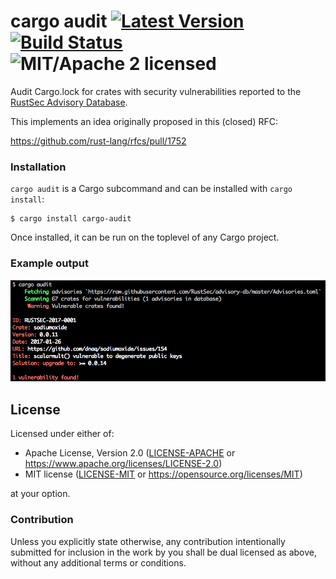 # cargo audit [![Latest Version][crate-image]][crate-link] [![Build Status][build-image]][build-link] ![MIT/Apache 2 licensed][license-image]

[crate-image]: https://img.shields.io/crates/v/cargo-audit.svg
[crate-link]: https://crates.io/crates/cargo-audit
[build-image]: https://travis-ci.org/RustSec/cargo-audit.svg?branch=master
[build-link]: https://travis-ci.org/RustSec/cargo-audit
[license-image]: https://img.shields.io/badge/license-MIT%2FApache2-blue.svg

Audit Cargo.lock for crates with security vulnerabilities reported to the
[RustSec Advisory Database](https://github.com/RustSec/advisory-db).

This implements an idea originally proposed in this (closed) RFC:

https://github.com/rust-lang/rfcs/pull/1752

### Installation

`cargo audit` is a Cargo subcommand and can be installed with `cargo install`:

```
$ cargo install cargo-audit
```

Once installed, it can be run on the toplevel of any Cargo project.

### Example output

![Example output](output_example.png)

## License

Licensed under either of:

 * Apache License, Version 2.0 ([LICENSE-APACHE] or https://www.apache.org/licenses/LICENSE-2.0)
 * MIT license ([LICENSE-MIT] or https://opensource.org/licenses/MIT)

at your option.

[LICENSE-APACHE]: https://github.com/RustSec/cargo-audit/blob/master/LICENSE-APACHE
[LICENSE-MIT]: https://github.com/RustSec/cargo-audit/blob/master/LICENSE-MIT

### Contribution

Unless you explicitly state otherwise, any contribution intentionally submitted
for inclusion in the work by you shall be dual licensed as above, without any
additional terms or conditions.
